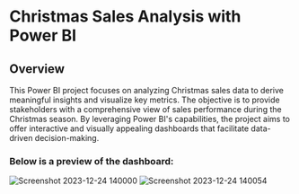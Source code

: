 # Christmas Sales Analysis with Power BI

## Overview

This Power BI project focuses on analyzing Christmas sales data to derive meaningful insights and visualize key metrics. The objective is to provide stakeholders with a comprehensive view of sales performance during the Christmas season. By leveraging Power BI's capabilities, the project aims to offer interactive and visually appealing dashboards that facilitate data-driven decision-making.

### Below is a preview of the dashboard: 

![Screenshot 2023-12-24 140000](https://github.com/sohang05/Portfolio-Projects/assets/73344291/84b23ad1-a450-4602-a5f9-7737eeb2b151)
![Screenshot 2023-12-24 140054](https://github.com/sohang05/Portfolio-Projects/assets/73344291/13da57d6-c259-4f96-9d86-1d69251758f2)
